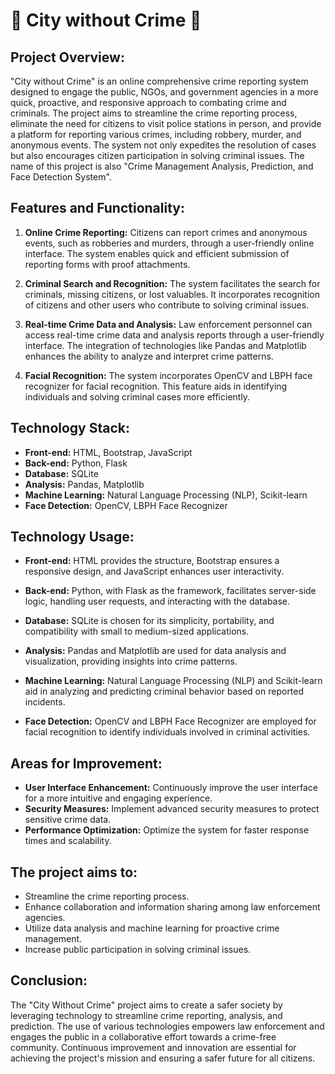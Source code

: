 # 🚨 City without Crime 🚨

<h2>Project Overview:</h2>

"City without Crime" is an online comprehensive crime reporting system designed to engage the public, NGOs, and government agencies in a more quick, proactive, and responsive approach to combating crime and criminals. The project aims to streamline the crime reporting process, eliminate the need for citizens to visit police stations in person, and provide a platform for reporting various crimes, including robbery, murder, and anonymous events. The system not only expedites the resolution of cases but also encourages citizen participation in solving criminal issues. The name of this project is also "Crime Management Analysis, Prediction, and Face Detection System".

<h2>Features and Functionality:</h2>

1. **Online Crime Reporting:** Citizens can report crimes and anonymous events, such as robberies and murders, through a user-friendly online interface. The system enables quick and efficient submission of reporting forms with proof attachments.

2. **Criminal Search and Recognition:** The system facilitates the search for criminals, missing citizens, or lost valuables. It incorporates recognition of citizens and other users who contribute to solving criminal issues.

3. **Real-time Crime Data and Analysis:** Law enforcement personnel can access real-time crime data and analysis reports through a user-friendly interface. The integration of technologies like Pandas and Matplotlib enhances the ability to analyze and interpret crime patterns.

4. **Facial Recognition:** The system incorporates OpenCV and LBPH face recognizer for facial recognition. This feature aids in identifying individuals and solving criminal cases more efficiently.

<h2>Technology Stack:</h2>

- **Front-end:** HTML, Bootstrap, JavaScript
- **Back-end:** Python, Flask
- **Database:** SQLite
- **Analysis:** Pandas, Matplotlib
- **Machine Learning:** Natural Language Processing (NLP), Scikit-learn
- **Face Detection:** OpenCV, LBPH Face Recognizer

<h2>Technology Usage:</h2>

- **Front-end:** HTML provides the structure, Bootstrap ensures a responsive design, and JavaScript enhances user interactivity.

- **Back-end:** Python, with Flask as the framework, facilitates server-side logic, handling user requests, and interacting with the database.

- **Database:** SQLite is chosen for its simplicity, portability, and compatibility with small to medium-sized applications.

- **Analysis:** Pandas and Matplotlib are used for data analysis and visualization, providing insights into crime patterns.

- **Machine Learning:** Natural Language Processing (NLP) and Scikit-learn aid in analyzing and predicting criminal behavior based on reported incidents.

- **Face Detection:** OpenCV and LBPH Face Recognizer are employed for facial recognition to identify individuals involved in criminal activities.

<h2>Areas for Improvement:</h2>

- **User Interface Enhancement:** Continuously improve the user interface for a more intuitive and engaging experience.
- **Security Measures:** Implement advanced security measures to protect sensitive crime data.
- **Performance Optimization:** Optimize the system for faster response times and scalability.

<h2>The project aims to:</h2>

- Streamline the crime reporting process.
- Enhance collaboration and information sharing among law enforcement agencies.
- Utilize data analysis and machine learning for proactive crime management.
- Increase public participation in solving criminal issues.

<h2>Conclusion:</h2>

The "City Without Crime" project aims to create a safer society by leveraging technology to streamline crime reporting, analysis, and prediction. The use of various technologies empowers law enforcement and engages the public in a collaborative effort towards a crime-free community. Continuous improvement and innovation are essential for achieving the project's mission and ensuring a safer future for all citizens.
